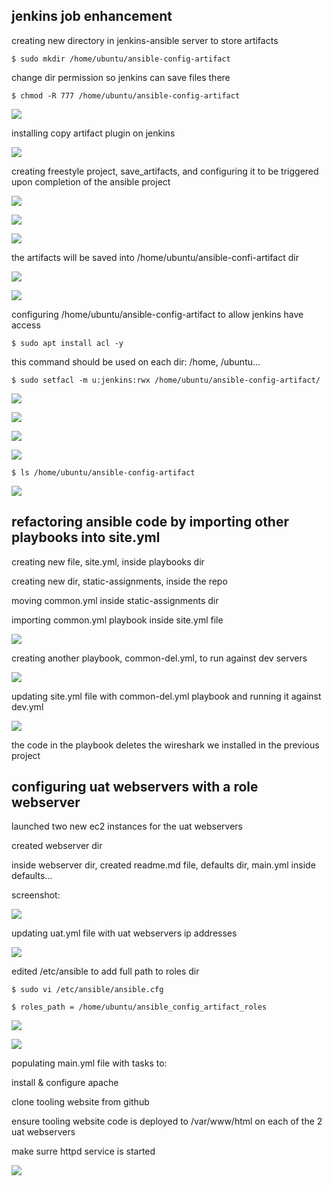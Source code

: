 ## jenkins job enhancement

creating new directory in jenkins-ansible server to store artifacts

`$ sudo mkdir /home/ubuntu/ansible-config-artifact`

change dir permission so jenkins can save files there

`$ chmod -R 777 /home/ubuntu/ansible-config-artifact`

![](images/jenkins-ansiblemkdirchmod1.png)

installing copy artifact plugin on jenkins

![](images/jenkins-ansiblecopyartifact2.png)

creating freestyle project, save_artifacts, and configuring it to be triggered upon completion of the ansible project

![](images/jenkins-ansiblesaveartigener3.png)

![](images/jenkins-ansiblesaveartigener33.png)

![](images/jenkins-ansiblesaveartigener333.png)

the artifacts will be saved into /home/ubuntu/ansible-confi-artifact dir

![](images/jenkins-ansiblesaveartigener333ansiblejob.png)

![](images/jenkins-ansiblesaveartigener333ansiblejobaggregate.png)

configuring /home/ubuntu/ansible-config-artifact to allow jenkins have access 

`$ sudo apt install acl -y`

this command should be used on each dir: /home, /ubuntu...

`$ sudo setfacl -m u:jenkins:rwx /home/ubuntu/ansible-config-artifact/`

![](images/jenkins-ansiblesetfaclonall4.png)

![](images/jenkins-ansiblesetfaclonallbuild44.png)

![](images/jenkins-ansiblesetfaclonallbuild444.png)

![](images/jenkins-ansiblesetfaclonallbuild44444.png)

`$ ls /home/ubuntu/ansible-config-artifact`

![](images/jenkins-ansiblesetfaclonallbuild4444.png)

## refactoring ansible code by importing other playbooks into site.yml

creating new file, site.yml, inside playbooks dir

creating new dir, static-assignments, inside the repo

moving common.yml inside static-assignments dir

importing common.yml playbook inside site.yml file

![](images/jenkins-ansiblesiteyml6.png)

creating another playbook, common-del.yml, to run against dev servers

![](images/jenkins-ansiblecommondel7.png)

updating site.yml file with common-del.yml playbook and running it against dev.yml

![](images/jenkins-ansiblesiteyml77.png)

the code in the playbook deletes the wireshark we installed in the previous project

## configuring uat webservers with a role webserver

launched two new ec2 instances for the uat webservers

created webserver dir

inside webserver dir, created readme.md file, defaults dir, main.yml inside defaults...

screenshot:

![](images/webservers.png)

updating uat.yml file with uat webservers ip addresses

![](images/jenkins-ansibleuatservers11.png)

edited /etc/ansible to add full path to roles dir

`$ sudo vi /etc/ansible/ansible.cfg`

`$ roles_path = /home/ubuntu/ansible_config_artifact_roles`

![](images/jenkins-ansibleroles12.png)

![](images/jenkins-ansibleroles1212.png)

populating main.yml file with tasks to:

install & configure apache

clone tooling website from github

ensure tooling website code is deployed to /var/www/html on each of the 2 uat webservers

make surre httpd service is started

![](images/jenkins-ansiblemainyml13.png)